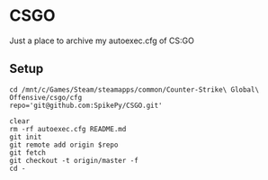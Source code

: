 # CSGO
Just a place to archive my autoexec.cfg of CS:GO

## Setup
```
cd /mnt/c/Games/Steam/steamapps/common/Counter-Strike\ Global\ Offensive/csgo/cfg
repo='git@github.com:SpikePy/CSGO.git'

clear
rm -rf autoexec.cfg README.md
git init
git remote add origin $repo
git fetch
git checkout -t origin/master -f
cd -
```
